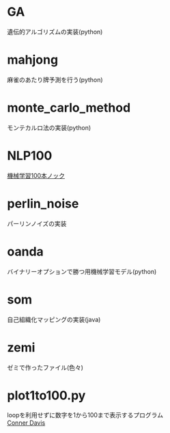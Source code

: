 # GA
遺伝的アルゴリズムの実装(python)  
# mahjong
麻雀のあたり牌予測を行う(python)  
# monte_carlo_method
モンテカルロ法の実装(python)  
# NLP100
[機械学習100本ノック](http://www.cl.ecei.tohoku.ac.jp/nlp100/)  
# perlin_noise
パーリンノイズの実装  
# oanda
バイナリーオプションで勝つ用機械学習モデル(python)  
# som
自己組織化マッピングの実装(java)  
# zemi
ゼミで作ったファイル(色々)  
# plot1to100.py
loopを利用せずに数字を1から100まで表示するプログラム  
[Conner Davis](https://twitter.com/i_kaseki/status/1200348149186842624?s=20)